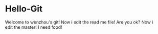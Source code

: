 # Hello-Git
Welcome to wenzhou's git!
Now i edit the read me file!
Are you ok?
Now i edit the master!
I need food!
